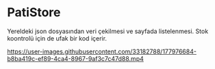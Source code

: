 # PatiStore
Yereldeki json dosyasından veri çekilmesi ve sayfada listelenmesi. Stok koontrolü için de ufak bir kod içerir.

https://user-images.githubusercontent.com/33182788/177976684-b8ba419c-ef89-4ca4-8967-9af3c7c47d88.mp4

